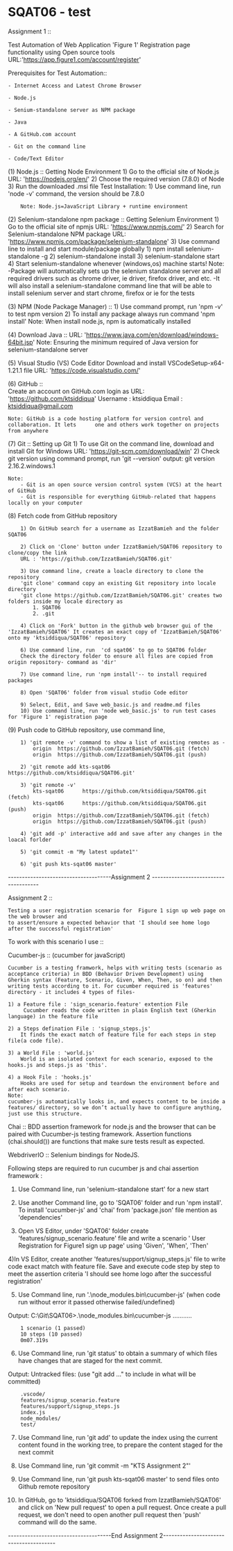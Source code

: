 # SQAT06 - test

Assignment 1 ::

Test Automation of Web Application 'Figure 1' Registration page functionality using Open source tools 
URL:'https://app.figure1.com/account/register'

Prerequisites for Test Automation::
    
    - Internet Access and Latest Chrome Browser
    
    - Node.js
    
    - Senium-standalone server as NPM package
    
    - Java
    
    - A GitHub.com account   
    
    - Git on the command line 
    
    - Code/Text Editor 
     

(1) Node.js ::
    Getting Node Environment
        1) Go to the official site of Node.js
            URL: 'https://nodejs.org/en/'
        2) Choose  the required version (7.8.0) of Node
        3) Run the downloaded .msi file
        Test Installation:
        1) Use command line, run 'node -v' command, the version should be 7.8.0    
    	
        Note: Node.js=JavaScript Library + runtime environment 


(2) Selenium-standalone npm package ::
    Getting Selenium Environment
        1) Go to the official site of npmjs
            URL: 'https://www.npmjs.com/'
        2) Search for Selenium-standalone NPM package
            URL: 'https://www.npmjs.com/package/selenium-standalone'
        3)  Use command line to install and start module/package globally
            1) npm install selenium-standalone -g 
            2) selenium-standalone install
            3) selenium-standalone start
        4) Start selenium-standalone whenever (windows,os) machine starts!
    Note:
        -Package will automatically sets up the selenium standalone server and 
        all required drivers such as chrome driver, ie driver, firefox driver, and etc.
        -It will also install a selenium-standalone command line that will be able 
        to install selenium server and start chrome, firefox or ie for the tests
    

(3) NPM (Node Package Manager) ::
        1) Use command prompt, run 'npm -v' to test npm version
        2) To install any package always run command 'npm install'
    Note: When install node.js, npm is automatically installed
    

(4) Download Java ::
        URL: 'https://www.java.com/en/download/windows-64bit.jsp'
    Note: Ensuring the minimum required of Java version for selenium-standalone server


(5) Visual Studio (VS) Code Editor
        Download and install VSCodeSetup-x64-1.21.1 file
        URL: 'https://code.visualstudio.com/'
            

(6) GitHub ::	
    Create an account on  GitHub.com login as
        URL:  'https://github.com/ktsiddiqua'
        Username : ktsiddiqua
        Email : ktsiddiqua@gmail.com

    Note: GitHub is a code hosting platform for version control and collaboration. It lets      one and others work together on projects from anywhere


(7) Git ::
    Setting up Git
        1) To use Git on the command line, download and install Git for Windows
            URL: 'https://git-scm.com/download/win'
        2) Check git version using command prompt, run 'git --version'
        output: git version 2.16.2.windows.1 
    
    Note: 
        - Git is an open source version control system (VCS) at the heart of GitHub
        - Git is responsible for everything GitHub-related that happens locally on your computer


(8) Fetch code from GitHub repository

        1) On GitHub search for a username as IzzatBamieh and the folder SQAT06

        2) Click on 'Clone' button under IzzatBamieh/SQAT06 repository to clone/copy the link 
        URL : 'https://github.com/IzzatBamieh/SQAT06.git'

        3) Use command line, create a loacle directory to clone the repository
        'git clone' command copy an existing Git repository into locale directory
        'git clone https://github.com/IzzatBamieh/SQAT06.git' creates two folders inside my locale directory as 
            1. SQAT06
            2. .git

        4) Click on 'Fork' button in the github web browser gui of the 'IzzatBamieh/SQAT06' It creates an exact copy of 'IzzatBamieh/SQAT06' onto my 'ktsiddiqua/SQAT06' repository

        6) Use command line, run  'cd sqat06' to go to SQAT06 folder
        Check the directory folder to ensure all files are copied from origin repository- command as 'dir'
        
        7) Use command line, run 'npm install'-- to install required packages       
        
        8) Open 'SQAT06' folder from visual studio Code editor
        
        9) Select, Edit, and Save web_basic.js and readme.md files      
        10) Use command line, run 'node web_basic.js' to run test cases for 'Figure 1' registration page 


(9) Push code to GitHub repository, use command line,
        
        1) 'git remote -v' command to show a list of existing remotes as - 
            origin  https://github.com/IzzatBamieh/SQAT06.git (fetch)
            origin  https://github.com/IzzatBamieh/SQAT06.git (push)

        2) 'git remote add kts-sqat06 https://github.com/ktsiddiqua/SQAT06.git'

        3) 'git remote -v'
            kts-sqat06      https://github.com/ktsiddiqua/SQAT06.git (fetch)
            kts-sqat06      https://github.com/ktsiddiqua/SQAT06.git (push)
            origin  https://github.com/IzzatBamieh/SQAT06.git (fetch)
            origin  https://github.com/IzzatBamieh/SQAT06.git (push)

        4) 'git add -p' interactive add and save after any changes in the loacal forlder 

        5) 'git commit -m "My latest update1"'

        6) 'git push kts-sqat06 master'


-------------------------------------Assignment 2 -------------------------------------

Assignment 2 ::

    Testing a user registration scenario for  Figure 1 sign up web page on the web browser and 
    to assert/ensure a expected behavior that 'I should see home logo  after the successful registration'

To work with this scenario I use ::

Cucumber-js :: (cucumber for javaScript)
   
    Cucumber is a testing framwork, helps with writing tests (scenario as acceptance criteria) in BDD (Behavior Driven Development) using Gherkin syntax (Feature, Scenario, Given, When, Then, so on) and then writing tests according to it. For cucumber required is 'features' directory - it includes 4 types of files-
    
    1) a Feature file : 'sign_scenario.feature' extention File
         Cucumber reads the code written in plain English text (Gherkin language) in the feature file
    
    2) a Steps defination File : 'signup_steps.js' 
        It finds the exact match of feature file for each steps in step file(a code file).
    
    3) a World File : 'world.js'
        World is an isolated context for each scenario, exposed to the hooks.js and steps.js as 'this'.
    
    4) a Hook File : 'hooks.js'
        Hooks are used for setup and teardown the environment before and after each scenario.
    Note: 
    cucumber-js automatically looks in, and expects content to be inside a features/ directory, so we don’t actually have to configure anything, just use this structure.

Chai :: 
    BDD assertion framework for node.js and the browser that can be paired with Cucumber-js testing framework.
    Assertion functions (chai.should()) are functions that make sure tests result as expected.

WebdriverIO ::
    Selenium bindings for NodeJS. 

Following steps are required to run cucumber js and chai assertion framework :

1) Use Command line, run 'selenium-standalone start' for a new start

2) Use another Command line, go to 'SQAT06' folder and run 'npm install'. To install 'cucumber-js' and 'chai' from 'package.json' file mention as 'dependencies'

3) Open VS Editor, under 'SQAT06' folder create 'features/signup_scenario.feature' file and write a scenario ' User Registration for Figure1 sign up page' using 'Given', 'When', 'Then'

4)In VS Editor, create another 'features/support/signup_steps.js' file to write code exact match with feature file. Save and execute code step by step to meet the assertion criteria 'I should see home logo  after the successful registration'

5) Use Command line, run '.\node_modules\.bin\cucumber-js'
(when code run without error it passed otherwise failed/undefined)

Output:
        C:\Git\SQAT06>.\node_modules\.bin\cucumber-js
        ...........

        1 scenario (1 passed)
        10 steps (10 passed)
        0m07.319s

6) Use Command line, run 'git status' to obtain a summary of which files have changes that are staged for the next commit.

Output:
        Untracked files:
    (use "git add <file>..." to include in what will be committed)

        .vscode/
        features/signup_scenario.feature
        features/support/signup_steps.js
        index.js
        node_modules/
        test/

7) Use Command line, run 'git add' to update the index using the current content found in the working tree, to prepare the content staged for the next commit

8) Use Command line, run 'git commit -m "KTS Assignment 2"'

9) Use Command line, run 'git push kts-sqat06 master' to send files onto Github remote repository

10) In GitHub, go to 'ktsiddiqua/SQAT06
forked from IzzatBamieh/SQAT06' and click on 'New pull request' to open a pull request. Once create a pull request, we don't need to open  another pull request then 'push' command will do the same.

-------------------------------------End Assignment 2---------------------------------------
